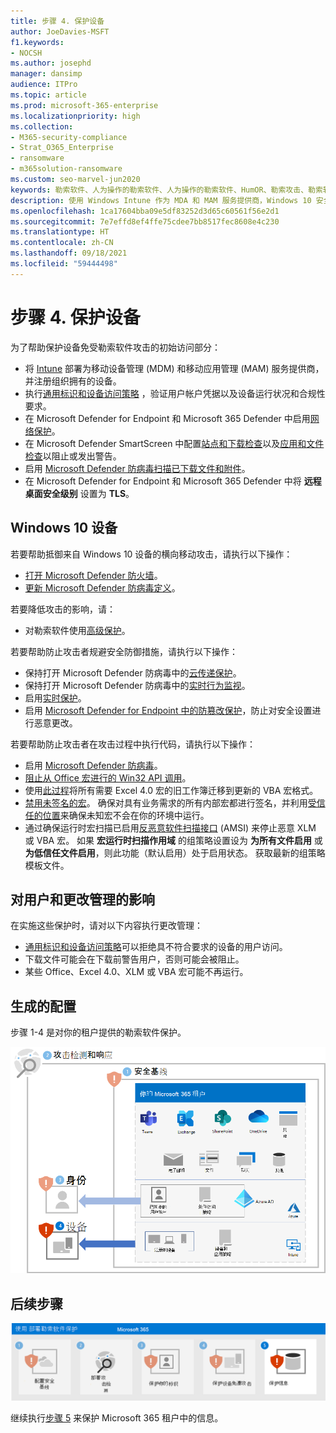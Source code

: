 ```yaml
---
title: 步骤 4. 保护设备
author: JoeDavies-MSFT
f1.keywords:
- NOCSH
ms.author: josephd
manager: dansimp
audience: ITPro
ms.topic: article
ms.prod: microsoft-365-enterprise
ms.localizationpriority: high
ms.collection:
- M365-security-compliance
- Strat_O365_Enterprise
- ransomware
- m365solution-ransomware
ms.custom: seo-marvel-jun2020
keywords: 勒索软件、人为操作的勒索软件、人为操作的勒索软件、HumOR、勒索攻击、勒索软件攻击、加密、加密病毒
description: 使用 Windows Intune 作为 MDA 和 MAM 服务提供商，Windows 10 安全功能将保护你的 Microsoft 365 资源免受勒索软件攻击。
ms.openlocfilehash: 1ca17604bba09e5df83252d3d65c60561f56e2d1
ms.sourcegitcommit: 7e7effd8ef4ffe75cdee7bb8517fec8608e4c230
ms.translationtype: HT
ms.contentlocale: zh-CN
ms.lasthandoff: 09/18/2021
ms.locfileid: "59444498"
---
```

# <a name="step-4-protect-devices"></a>步骤 4. 保护设备

为了帮助保护设备免受勒索软件攻击的初始访问部分：

- 将 [Intune](/mem/intune/fundamentals/what-is-intune) 部署为移动设备管理 (MDM) 和移动应用管理 (MAM) 服务提供商，并注册组织拥有的设备。
- 执行[通用标识和设备访问策略](/microsoft-365/security/office-365-security/identity-access-policies) ，验证用户帐户凭据以及设备运行状况和合规性要求。
- 在 Microsoft Defender for Endpoint 和 Microsoft 365 Defender 中启用[网络保护](/microsoft-365/security/defender-endpoint/network-protection)。
- 在 Microsoft Defender SmartScreen 中配置[站点和下载检查](/windows/security/threat-protection/microsoft-defender-smartscreen/microsoft-defender-smartscreen-available-settings)以及[应用和文件检查](/windows/security/threat-protection/microsoft-defender-smartscreen/microsoft-defender-smartscreen-available-settings)以阻止或发出警告。
- 启用 [Microsoft Defender 防病毒扫描已下载文件和附件](/microsoft-365/security/defender-endpoint/configure-advanced-scan-types-microsoft-defender-antivirus)。
- 在 Microsoft Defender for Endpoint 和 Microsoft 365 Defender 中将 **远程桌面安全级别** 设置为 **TLS**。

## <a name="windows-10-devices"></a>Windows 10 设备

若要帮助抵御来自 Windows 10 设备的横向移动攻击，请执行以下操作：

- [打开 Microsoft Defender 防火墙](https://support.microsoft.com/windows/turn-microsoft-defender-firewall-on-or-off-ec0844f7-aebd-0583-67fe-601ecf5d774f)。
- [更新 Microsoft Defender 防病毒定义](/en-us/microsoft-365/security/defender-endpoint/manage-updates-baselines-microsoft-defender-antivirus)。

若要降低攻击的影响，请：

- 对勒索软件使用[高级保护](/Microsoft-365/security/defender-endpoint/attack-surface-reduction#use-advanced-protection-against-ransomware)。

若要帮助防止攻击者规避安全防御措施，请执行以下操作：

- 保持打开 Microsoft Defender 防病毒中的[云传递保护](/microsoft-365/security/defender-endpoint/enable-cloud-protection-microsoft-defender-antivirus)。
- 保持打开 Microsoft Defender 防病毒中的[实时行为监视](/microsoft-365/security/defender-endpoint/configure-real-time-protection-microsoft-defender-antivirus)。
- 启用[实时保护](/microsoft-365/security/defender-endpoint/configure-real-time-protection-microsoft-defender-antivirus)。
- 启用 [Microsoft Defender for Endpoint 中的防篡改保护](/microsoft-365/security/defender-endpoint/prevent-changes-to-security-settings-with-tamper-protection)，防止对安全设置进行恶意更改。

若要帮助防止攻击者在攻击过程中执行代码，请执行以下操作：

- 启用 [Microsoft Defender 防病毒](/mem/intune/user-help/turn-on-defender-windows)。
- [阻止从 Office 宏进行的 Win32 API 调用](/microsoft-365/security/defender-endpoint/attack-surface-reduction-rules#block-win32-api-calls-from-office-macros)。
- 使用[此过程](https://www.microsoft.com/microsoft-365/blog/2010/02/16/migrating-excel-4-macros-to-vba/)将所有需要 Excel 4.0 宏的旧工作簿迁移到更新的 VBA 宏格式。
- [禁用未签名的宏](https://support.microsoft.com/topic/enable-or-disable-macros-in-office-files-12b036fd-d140-4e74-b45e-16fed1a7e5c6)。 确保对具有业务需求的所有内部宏都进行签名，并利用[受信任的位置](/deployoffice/security/designate-trusted-locations-for-files-in-office)来确保未知宏不会在你的环境中运行。
- 通过确保运行时宏扫描已启用[反恶意软件扫描接口](https://www.microsoft.com/security/blog/2021/03/03/xlm-amsi-new-runtime-defense-against-excel-4-0-macro-malware/) (AMSI) 来停止恶意 XLM 或 VBA 宏。 如果 **宏运行时扫描作用域** 的组策略设置设为 **为所有文件启用** 或 **为低信任文件启用**，则此功能（默认启用）处于启用状态。 获取最新的组策略模板文件。

## <a name="impact-on-users-and-change-management"></a>对用户和更改管理的影响

在实施这些保护时，请对以下内容执行更改管理：

- [通用标识和设备访问策略](/microsoft-365/security/office-365-security/identity-access-policies)可以拒绝具不符合要求的设备的用户访问。
- 下载文件可能会在下载前警告用户，否则可能会被阻止。
- 某些 Office、Excel 4.0、XLM 或 VBA 宏可能不再运行。

## <a name="resulting-configuration"></a>生成的配置

步骤 1-4 是对你的租户提供的勒索软件保护。

![步骤 4 之后是对你的 Microsoft 365 租户的勒索软件保护](../media/ransomware-protection-microsoft-365/ransomware-protection-microsoft-365-architecture-step4.png)

## <a name="next-step"></a>后续步骤

[![步骤 5 是 Microsoft 365 的勒索软件保护](../media/ransomware-protection-microsoft-365/ransomware-protection-microsoft-365-step5.png)](ransomware-protection-microsoft-365-information.md)

继续执行[步骤 5](ransomware-protection-microsoft-365-information.md) 来保护 Microsoft 365 租户中的信息。 
